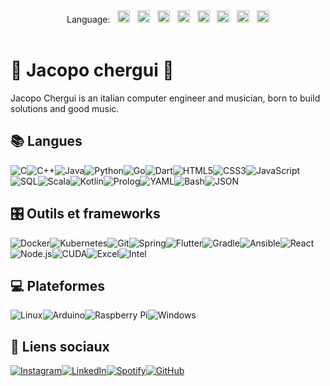 <div align="center">
    Language:
    &nbsp;
    <a title="English" href="./README.md"><kbd><img width="20px" src="https://flagicons.lipis.dev/flags/4x3/gb.svg"></kbd></a>
    &nbsp;
    <a title="Italian" href="./README.it.md"><kbd><img width="20px" src="https://flagicons.lipis.dev/flags/4x3/it.svg"></kbd></a> 
    &nbsp;
    <a title="French" href="./README.fr.md"><kbd><img width="20px" src="https://flagicons.lipis.dev/flags/4x3/fr.svg"></kbd></a> 
    &nbsp;
    <a title="Spanish" href="./README.es.md"><kbd><img width="20px" src="https://flagicons.lipis.dev/flags/4x3/es.svg"></kbd></a> 
    &nbsp;
    <a title="German" href="./README.de.md"><kbd><img width="20px" src="https://flagicons.lipis.dev/flags/4x3/de.svg"></kbd></a> 
    &nbsp;
    <a title="Japanese" href="./README.ja.md"><kbd><img width="20px" src="https://flagicons.lipis.dev/flags/4x3/jp.svg"></kbd></a> 
    &nbsp;
    <a title="Chinese" href="./README.zh-CN.md"><kbd><img width="20px" src="https://flagicons.lipis.dev/flags/4x3/cn.svg"></kbd></a> 
    &nbsp;
    <a title="Russian" href="./README.ru.md"><kbd><img width="20px" src="https://flagicons.lipis.dev/flags/4x3/ru.svg"></kbd></a>
    <br/>
    <br/>
</div>

# 🐒 Jacopo chergui 🎸

Jacopo Chergui is an italian computer engineer and musician, born to build solutions and good music.

## 📚 Langues

![C](https://img.shields.io/badge/C-00599C?style=for-the-badge&logo=c&logoColor=white)![C++](https://img.shields.io/badge/C++-00599C?style=for-the-badge&logo=c%2B%2B&logoColor=white)![Java](https://img.shields.io/badge/Java-ED8B00?style=for-the-badge&logo=java&logoColor=white)![Python](https://img.shields.io/badge/Python-3776AB?style=for-the-badge&logo=python&logoColor=white)![Go](https://img.shields.io/badge/Go-00ADD8?style=for-the-badge&logo=go&logoColor=white)![Dart](https://img.shields.io/badge/Dart-0175C2?style=for-the-badge&logo=dart&logoColor=white)![HTML5](https://img.shields.io/badge/HTML5-E34F26?style=for-the-badge&logo=html5&logoColor=white)![CSS3](https://img.shields.io/badge/CSS3-1572B6?style=for-the-badge&logo=css3&logoColor=white)![JavaScript](https://img.shields.io/badge/JavaScript-F7DF1E?style=for-the-badge&logo=javascript&logoColor=black)![SQL](https://img.shields.io/badge/SQL-003B57?style=for-the-badge&logo=postgresql&logoColor=white)![Scala](https://img.shields.io/badge/Scala-DC322F?style=for-the-badge&logo=scala&logoColor=white)![Kotlin](https://img.shields.io/badge/Kotlin-0095D5?style=for-the-badge&logo=kotlin&logoColor=white)![Prolog](https://img.shields.io/badge/Prolog-74283C?style=for-the-badge&logo=gnu&logoColor=white)![YAML](https://img.shields.io/badge/YAML-C1C1C1?style=for-the-badge&logo=yaml&logoColor=black)![Bash](https://img.shields.io/badge/Bash-4EAA25?style=for-the-badge&logo=gnubash&logoColor=white)![JSON](https://img.shields.io/badge/JSON-292929?style=for-the-badge&logo=json&logoColor=white)

## 🎛️ Outils et frameworks

![Docker](https://img.shields.io/badge/Docker-2496ED?style=for-the-badge&logo=docker&logoColor=white)![Kubernetes](https://img.shields.io/badge/Kubernetes-326CE5?style=for-the-badge&logo=kubernetes&logoColor=white)![Git](https://img.shields.io/badge/Git-F05032?style=for-the-badge&logo=git&logoColor=white)![Spring](https://img.shields.io/badge/Spring-6DB33F?style=for-the-badge&logo=spring&logoColor=white)![Flutter](https://img.shields.io/badge/Flutter-02569B?style=for-the-badge&logo=flutter&logoColor=white)![Gradle](https://img.shields.io/badge/Gradle-02303A?style=for-the-badge&logo=gradle&logoColor=white)![Ansible](https://img.shields.io/badge/Ansible-EE0000?style=for-the-badge&logo=ansible&logoColor=white)![React](https://img.shields.io/badge/React-61DAFB?style=for-the-badge&logo=react&logoColor=black)![Node.js](https://img.shields.io/badge/Node.js-339933?style=for-the-badge&logo=node.js&logoColor=white)![CUDA](https://img.shields.io/badge/CUDA-0768A2?style=for-the-badge&logo=nvidia&logoColor=white)![Excel](https://img.shields.io/badge/Excel-217346?style=for-the-badge&logo=microsoft-excel&logoColor=white)![Intel](https://img.shields.io/badge/Intel-0071C5?style=for-the-badge&logo=intel&logoColor=white)

## 💻 Plateformes

![Linux](https://img.shields.io/badge/Linux-FCC624?style=for-the-badge&logo=linux&logoColor=black)![Arduino](https://img.shields.io/badge/Arduino-00979D?style=for-the-badge&logo=arduino&logoColor=white)![Raspberry Pi](https://img.shields.io/badge/Raspberry%20Pi-A22846?style=for-the-badge&logo=raspberry-pi&logoColor=white)![Windows](https://img.shields.io/badge/Windows-0078D6?style=for-the-badge&logo=windows&logoColor=white)

## 🚀 Liens sociaux

[![Instagram](https://img.shields.io/badge/Instagram-125688?style=for-the-badge&logo=instagram&logoColor=white)](https://www.instagram.com/gosuilgiallo/)[![LinkedIn](https://img.shields.io/badge/LinkedIn-0A66C2?style=for-the-badge&logo=linkedin&logoColor=white)](https://www.linkedin.com/in/jacopochergui/)[![Spotify](https://img.shields.io/badge/Spotify-1DB954?style=for-the-badge&logo=spotify&logoColor=white)](https://open.spotify.com/artist/5cOLW8HHCoGEP23cejkBZE?si=gB-vWruTSmiBD9J0D37CGQ)[![GitHub](https://img.shields.io/badge/GitHub-181717?style=for-the-badge&logo=github&logoColor=white)](https://github.com/jchergu)
